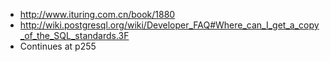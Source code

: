 - http://www.ituring.com.cn/book/1880
- http://wiki.postgresql.org/wiki/Developer_FAQ#Where_can_I_get_a_copy_of_the_SQL_standards.3F
- Continues at p255